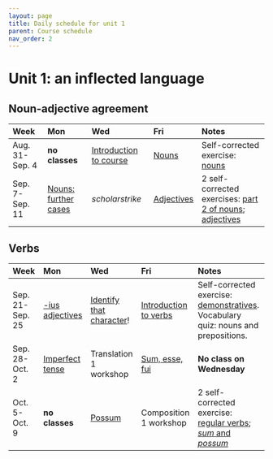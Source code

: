 ```yaml
---
layout: page
title: Daily schedule for unit 1
parent: Course schedule
nav_order: 2
---
```



# Unit 1: an inflected language



## Noun-adjective agreement

| Week | Mon     |  Wed     |  Fri     | Notes |
| :------------- | :------------- |:------------- | :-------------| :-------------|
|Aug. 31-Sep. 4 | **no classes** | [Introduction to course](../../../assignments/intro/)| [Nouns](../../../assignments/nouns/) |     Self-corrected exercise: [nouns](../../../assignments/nouns/exercise/) |
|Sep. 7-Sep. 11 | [Nouns: further cases](../../../assignments/nouns2/) | *scholarstrike*| [Adjectives](../../../assignments/adjectives/) |     2 self-corrected exercises: [part 2 of nouns](../../../assignments/nouns2/exercise/); [adjectives](../../../assignments/adjectives/exercise/) |


## Verbs

| Week | Mon     |  Wed     |  Fri     | Notes |
| :------------- | :------------- |:------------- | :-------------| :-------------|
|Sep. 21-Sep. 25 | [-ius adjectives](../../../assigments/adjectives-ius/) | [Identify that character](../../../assignments/prosopography/)!| [Introduction to verbs](../../../assignments/verbs/) |     Self-corrected exercise: [demonstratives](../../../assignments/adjectives-ius/exercise/). Vocabulary quiz: nouns and prepositions. |
|Sep. 28-Oct. 2 | [Imperfect tense](../../../assignments/imperfect/) | Translation 1 workshop| [Sum, esse, fui](../../../assignments/sum/) |   **No class on Wednesday**   |
|Oct. 5-Oct. 9 | **no classes** | [Possum](../../../assignments/possum/)| Composition 1 workshop |     2 self-corrected exercise: [regular verbs](../../../assignments/imperfect/exercise/); [*sum* and *possum*](../../../assignments/possum/exercise/) |


